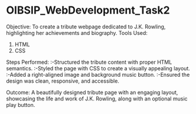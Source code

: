 # OIBSIP_WebDevelopment_Task2
Objective:
To create a tribute webpage dedicated to J.K. Rowling, highlighting her achievements and biography.
Tools Used:
1. HTML
2. CSS

Steps Performed:
:-Structured the tribute content with proper HTML semantics.
:-Styled the page with CSS to create a visually appealing layout.
:-Added a right-aligned image and background music button.
:-Ensured the design was clean, responsive, and accessible.

Outcome:
A beautifully designed tribute page with an engaging layout, showcasing the life and work of J.K. Rowling, along with an optional music play button.
